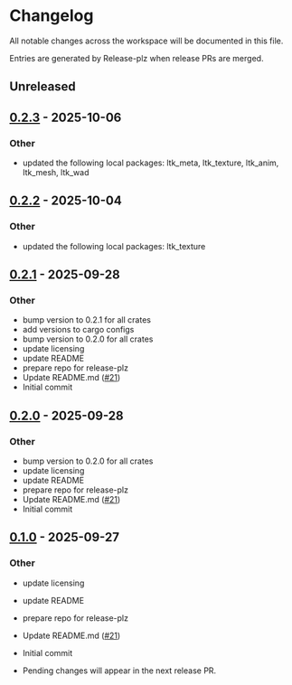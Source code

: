 # Changelog

All notable changes across the workspace will be documented in this file.

Entries are generated by Release-plz when release PRs are merged.

## Unreleased

## [0.2.3](https://github.com/LeagueToolkit/league-toolkit/compare/league-toolkit-v0.2.2...league-toolkit-v0.2.3) - 2025-10-06

### Other

- updated the following local packages: ltk_meta, ltk_texture, ltk_anim, ltk_mesh, ltk_wad

## [0.2.2](https://github.com/LeagueToolkit/league-toolkit/compare/league-toolkit-v0.2.1...league-toolkit-v0.2.2) - 2025-10-04

### Other

- updated the following local packages: ltk_texture

## [0.2.1](https://github.com/LeagueToolkit/league-toolkit/releases/tag/ltk_io_ext-v0.2.1) - 2025-09-28

### Other

- bump version to 0.2.1 for all crates
- add versions to cargo configs
- bump version to 0.2.0 for all crates
- update licensing
- update README
- prepare repo for release-plz
- Update README.md ([#21](https://github.com/LeagueToolkit/league-toolkit/pull/21))
- Initial commit

## [0.2.0](https://github.com/LeagueToolkit/league-toolkit/releases/tag/ltk_io_ext-v0.2.0) - 2025-09-28

### Other

- bump version to 0.2.0 for all crates
- update licensing
- update README
- prepare repo for release-plz
- Update README.md ([#21](https://github.com/LeagueToolkit/league-toolkit/pull/21))
- Initial commit

## [0.1.0](https://github.com/LeagueToolkit/league-toolkit/releases/tag/v0.1.0) - 2025-09-27

### Other

- update licensing
- update README
- prepare repo for release-plz
- Update README.md ([#21](https://github.com/LeagueToolkit/league-toolkit/pull/21))
- Initial commit

- Pending changes will appear in the next release PR.


